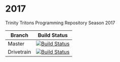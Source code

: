 # 2017
Trinity Tritons Programming Repository Season 2017

Branch | Build Status
-------|-------------
Master |[![Build Status](https://travis-ci.org/TrinityTrihawks/2017.svg?branch=master)](https://travis-ci.org/TrinityTrihawks/2017)
Drivetrain | [![Build Status](https://travis-ci.org/TrinityTrihawks/2017.svg?branch=Drivetrain)](https://travis-ci.org/TrinityTrihawks/2017)

